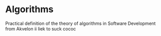 # Algorithms
Practical definition of the theory of algorithms in Software Development from Akvelon
ii liek to suck cococ
